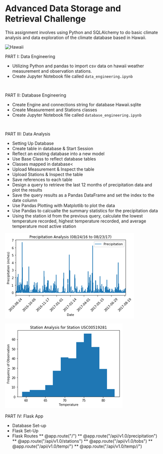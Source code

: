 # Advanced Data Storage and Retrieval Challenge

This assignment involves using Python and SQLAlchemy to do basic climate analysis and data exploration of the climate database based in Hawaii.


![Hawaii](https://www.tripsavvy.com/thmb/Ni6OtHk7KtoCrQF_J8EZHQKpwl4=/950x0/filters:no_upscale():max_bytes(150000):strip_icc():format(webp)/Disney-Aulani-Waikolohe-Valley-5ab94b540e23d9003764e230.jpg)

PART I: Data Engineering<br>
* Utilizing Python and pandas to import csv data on hawaii weather measurement and observation stations. <br>
* Create Jupyter Notebook file called `data_engineering.ipynb`<br>
<br>

PART II: Database Engineering<br>
* Create Engine and connections string for database Hawaii.sqlite<br>
* Create Measurement and Stations classes<br>
* Create Jupyter Notebook file called `database_engineering.ipynb`<br>
<br>

PART III: Data Analysis<br>
* Setting Up Database<br>
* Create table in database & Start Session<br>
* Reflect an existing database into a new model<br>
* Use Base Class to reflect database tables<br>
* Classes mapped in database<<br>
* Upload Measurement & Inspect the table<br>
* Upload Stations & Inspect the table<br>
* Save references to each table <br>
* Design a query to retrieve the last 12 months of precipitation data and plot the results <br>
* Save the query results as a Pandas DataFrame and set the index to the date column<br>
* Use Pandas Plotting with Matplotlib to plot the data<br>
* Use Pandas to calcualte the summary statistics for the precipitation data<br>
* Using the station id from the previous query, calculate the lowest temperature recorded, highest temperature recorded, and average temperature most active station <br>

![Image of Precipitation Analysis](https://github.com/erikku0519/Advanced-DataStorage-and-Retrieval-Challenge/blob/master/Precipitation_Analysis.png)

![Image of Station Analysis](https://github.com/erikku0519/Advanced-DataStorage-and-Retrieval-Challenge/blob/master/Station_Analysis_for_Station.png)



PART IV: Flask App<br>
* Database Set-up
* Flask Set-Up
* Flask Routes
** @app.route("/")
** @app.route("/api/v1.0/precipitation")
** @app.route("/api/v1.0/stations")
** @app.route("/api/v1.0/tobs")
** @app.route("/api/v1.0/temp/<start>")
** @app.route("/api/v1.0/temp/<start>/<end>")

